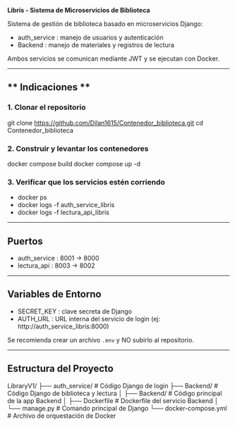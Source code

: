 **Libris - Sistema de Microservicios de Biblioteca**

Sistema de gestión de biblioteca basado en microservicios Django:

- auth_service : manejo de usuarios y autenticación
- Backend      : manejo de materiales y registros de lectura

Ambos servicios se comunican mediante JWT y se ejecutan con Docker.

-------------------------------------------------
** Indicaciones **
-------------------------------------------------

### 1. Clonar el repositorio
git clone https://github.com/Dilan1615/Contenedor_biblioteca.git
cd Contenedor_biblioteca

### 2. Construir y levantar los contenedores
docker compose build
docker compose up -d

### 3. Verificar que los servicios estén corriendo
* docker ps
* docker logs -f auth_service_libris
* docker logs -f lectura_api_libris

-------------------------------------------------
**Puertos**
-------------------------------------------------

* auth_service : 8001 -> 8000
* lectura_api  : 8003 -> 8002

-------------------------------------------------
**Variables de Entorno**
-------------------------------------------------

- SECRET_KEY : clave secreta de Django
- AUTH_URL   : URL interna del servicio de login (ej: http://auth_service_libris:8000)

Se recomienda crear un archivo `.env` y NO subirlo al repositorio.

-------------------------------------------------
**Estructura del Proyecto**
-------------------------------------------------

LibraryV1/
├── auth_service/         # Código Django de login
├── Backend/              # Código Django de biblioteca y lectura
│   ├── Backend/          # Código principal de la app Backend
│   ├── Dockerfile        # Dockerfile del servicio Backend
│   └── manage.py         # Comando principal de Django
└── docker-compose.yml    # Archivo de orquestación de Docker
